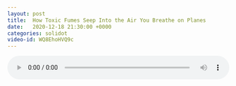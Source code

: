 ```yaml
---
layout: post
title:  How Toxic Fumes Seep Into the Air You Breathe on Planes
date:   2020-12-18 21:30:00 +0000
categories: solidot
video-id: WQ8EhoHVQ9c
---
```


<audio src="/assets/895cace791adadfa78c71c74b2b9c1f3.mp3" style="width: 100%;" controls></audio>

